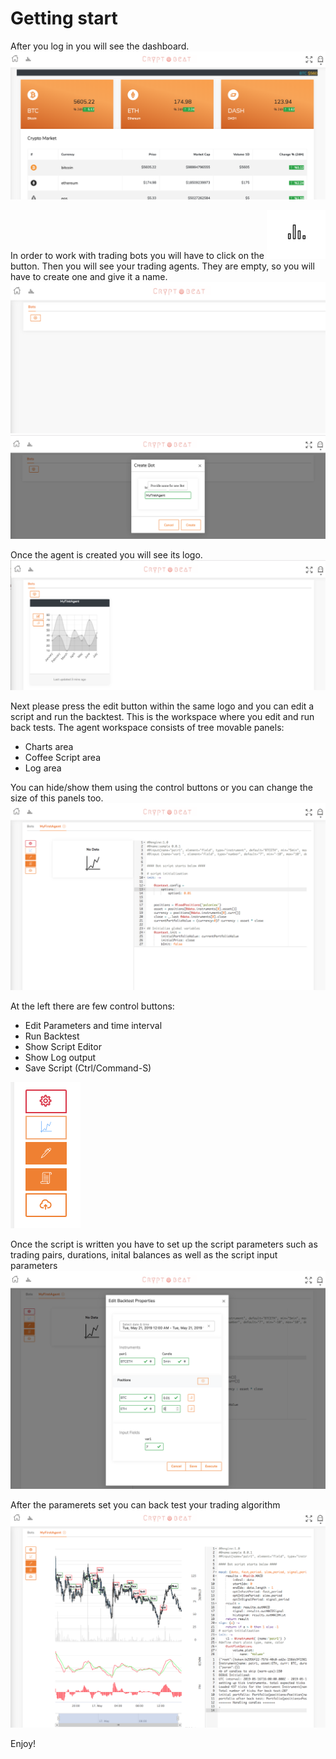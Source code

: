 # Getting start

After you log in you will see the dashboard. 
![dashboard](https://github.com/cryptobeat/Strategies/blob/master/pictures/dashboard.png)

In order to work with trading bots you will have to click on the ![workspace button](https://github.com/cryptobeat/Strategies/blob/master/pictures/tr.png)  button. Then you will see your trading agents. They are empty, so you will have to create one and give it a name.
![chart](https://github.com/cryptobeat/Strategies/blob/master/pictures/new_bot.png)
![chart](https://github.com/cryptobeat/Strategies/blob/master/pictures/create_bot.png)

Once the agent is created you will see its logo.
![chart](https://github.com/cryptobeat/Strategies/blob/master/pictures/bot_created.png)

Next please press the edit button within the same logo and you can edit a script and run the backtest.
This is the workspace where you edit and run back tests.
The agent workspace consists of tree movable panels:
- Charts area
- Coffee Script area
- Log area

You can hide/show them using the control buttons or you can change the size of this panels too.
![chart](https://github.com/cryptobeat/Strategies/blob/master/pictures/bot_panels.png)

At the left there are few control buttons:
- Edit Parameters and time interval
- Run Backtest 
- Show Script Editor
- Show Log output 
- Save Script (Ctrl/Command-S)

![chart](https://github.com/cryptobeat/Strategies/blob/master/pictures/control_buttons.png)


Once the script is written you have to set up the script parameters such as trading pairs, durations, inital balances as well as the script input parameters
![chart](https://github.com/cryptobeat/Strategies/blob/master/pictures/bot_params.png)

After the paramerets set you can back test your trading algorithm
![chart](https://github.com/cryptobeat/Strategies/blob/master/pictures/backtest.png)

Enjoy!